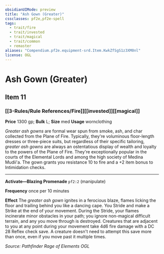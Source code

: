 ```yaml
---
obsidianUIMode: preview
title: "Ash Gown (Greater)"
cssclasses: pf2e,pf2e-spell
tags:
  - trait/fire
  - trait/invested
  - trait/magical
  - trait/common
  - remaster
aliases: "Compendium.pf2e.equipment-srd.Item.KwkZfSgS1z3XM0nl"
license: OGL
---
```

# Ash Gown (Greater)
## Item 11
### [[3-Rules/Rule References/Fire]][[invested]][[magical]]


**Price** 1300 gp; 
**Bulk** L; **Size** med
**Usage** wornclothing

_Greater ash gowns_ are formal wear spun from smoke, ash, and char collected from the Plane of Fire. Typically, they're voluminous floor-length dresses or three-piece suits, but regardless of their specific tailoring, _greater ash gowns_ are always an ostentatious display of wealth and loyalty to the powers of the Plane of Fire. They're exceptionally popular in the courts of the Elemental Lords and among the high society of Medina Mudii'a. The gown grants you resistance 10 to fire and a +2 item bonus to Intimidation checks.

* * *

**Activate—Blazing Promenade** `pf2:2` (manipulate)

**Frequency** once per 10 minutes

**Effect** The _greater ash gown_ ignites in a ferocious blaze, flames licking the floor and trailing behind you like a dancing cape. You Stride and make a Strike at the end of your movement. During the Stride, your flames incinerate minor obstacles in your path; you ignore non-magical difficult terrain, and any you move through is destroyed. Creatures that are adjacent to you at any point during your movement take 4d6 fire damage with a DC 28 Reflex check save. A creature doesn't need to attempt this save more than once, even if you move past it multiple times.

*Source: Pathfinder Rage of Elements*
*OGL*